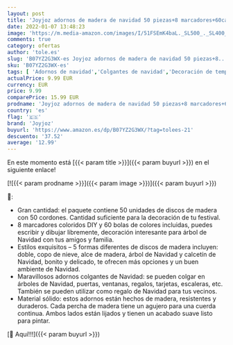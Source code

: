 ```yaml
---
layout: post
title: 'Joyjoz adornos de madera de navidad 50 piezas+8 marcadores+60cascabeles  decoraciones de bricolaje para árboles de navidad para el hogar adornos colgantes de navidad manualidades para niños'
date: 2022-01-07 13:48:23
image: 'https://m.media-amazon.com/images/I/51FSEmK4baL._SL500_._SL400_.jpg'
comments: true
category: ofertas
author: 'tole.es'
slug: 'B07YZ2G3WX-es Joyjoz adornos de madera de navidad 50 piezas+8...'
sku: 'B07YZ2G3WX-es'
tags: [ 'Adornos de navidad','Colgantes de navidad','Decoración de temporada','Decoración del hogar','Hogar y cocina','joyjoz','navidad', ]
actualPrice: 9.99 EUR
currency: EUR
price: 9.99
comparePrice: 15.99 EUR
prodname: 'Joyjoz adornos de madera de navidad 50 piezas+8 marcadores+60cascabeles  decoraciones de bricolaje para árboles de navidad para el hogar adornos colgantes de navidad manualidades para niños'
country: 'es'
flag: '🇪🇸'
brand: 'Joyjoz'
buyurl: 'https://www.amazon.es/dp/B07YZ2G3WX/?tag=tolees-21'
descuento: '37.52'
average: '12.99'
---
```


En este momento está [{{< param title >}}]({{< param buyurl >}}) en el siguiente enlace!

[![{{< param prodname >}}]({{< param image >}})]({{< param buyurl >}})

🔎:

- Gran cantidad: el paquete contiene 50 unidades de discos de madera con 50 cordones. Cantidad suficiente para la decoración de tu festival.
- 8 marcadores coloridos DIY y 60 bolas de colores incluidas, puedes escribir y dibujar libremente, decoración interesante para árbol de Navidad con tus amigos y familia.
- Estilos exquisitos – 5 formas diferentes de discos de madera incluyen: doble, copo de nieve, alce de madera, árbol de Navidad y calcetín de Navidad, bonito y delicado, te ofrecen más opciones y un buen ambiente de Navidad.
- Maravillosos adornos colgantes de Navidad: se pueden colgar en árboles de Navidad, puertas, ventanas, regalos, tarjetas, escaleras, etc. También se pueden utilizar como regalo de Navidad para tus vecinos.
- Material sólido: estos adornos están hechos de madera, resistentes y duraderos. Cada percha de madera tiene un agujero para una cuerda continua. Ambos lados están lijados y tienen un acabado suave listo para pintar.

[🛒 Aquí!!!]({{< param buyurl >}})
